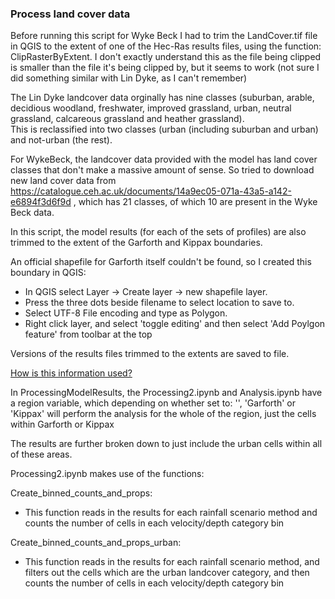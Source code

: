 ### Process land cover data

Before running this script for Wyke Beck I had to trim the LandCover.tif file in QGIS to the extent of one of the Hec-Ras results files, using the function: ClipRasterByExtent. I don't exactly understand this as the file being clipped is smaller than the file it's being clipped by, but it seems to work (not sure I did something similar with Lin Dyke, as I can't remember)

The Lin Dyke landcover data orginally has nine classes (suburban, arable, decidious woodland, freshwater, improved grassland, urban, neutral grassland, calcareous grassland and heather grassland).   
This is reclassified into two classes (urban (including suburban and urban) and not-urban (the rest).

For WykeBeck, the landcover data provided with the model has land cover classes that don't make a massive amount of sense. So tried to download new land cover data from https://catalogue.ceh.ac.uk/documents/14a9ec05-071a-43a5-a142-e6894f3d6f9d , which has 21 classes, of which 10 are present in the Wyke Beck data. 

In this script, the model results (for each of the sets of profiles) are also trimmed to the extent of the Garforth and Kippax boundaries.  

An official shapefile for Garforth itself couldn't be found, so I created this boundary in QGIS:  
* In QGIS select Layer -> Create layer -> new shapefile layer.
* Press the three dots beside filename to select location to save to.
* Select UTF-8 File encoding and type as Polygon.
* Right click layer, and select 'toggle editing' and then select 'Add Poylgon feature' from toolbar at the top

Versions of the results files trimmed to the extents are saved to file.

<ins> How is this information used? </ins>

In ProcessingModelResults, the Processing2.ipynb and Analysis.ipynb have a region variable, which depending on whether set to: '', 'Garforth' or 'Kippax' will perform the analysis for the whole of the region, just the cells within Garforth or Kippax

The results are further broken down to just include the urban cells within all of these areas.

Processing2.ipynb makes use of the functions:

Create_binned_counts_and_props:
  * This function reads in the results for each rainfall scenario method and counts the number of cells in each velocity/depth category bin

Create_binned_counts_and_props_urban:
  * This function reads in the results for each rainfall scenario method, and filters out the cells which are the urban landcover category, and then counts the number of cells in each velocity/depth category bin


